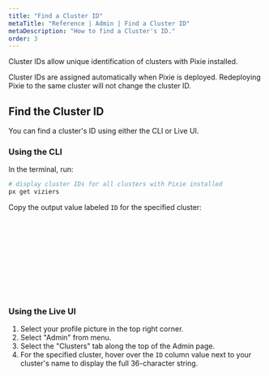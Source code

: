 ```yaml
---
title: "Find a Cluster ID"
metaTitle: "Reference | Admin | Find a Cluster ID"
metaDescription: "How to find a Cluster's ID."
order: 3
---
```


Cluster IDs allow unique identification of clusters with Pixie installed.

Cluster IDs are assigned automatically when Pixie is deployed. Redeploying Pixie to the same cluster will not change the cluster ID.

## Find the Cluster ID

You can find a cluster's ID using either the CLI or Live UI.

### Using the CLI

In the terminal, run:

```bash
# display cluster IDs for all clusters with Pixie installed
px get viziers
```

Copy the output value labeled `ID` for the specified cluster:

<svg title='CLI output for `px get viziers` command.' src='admin/cli-cluster-id.png'/>

### Using the Live UI

1. Select your profile picture in the top right corner.
2. Select "Admin" from menu.
3. Select the "Clusters" tab along the top of the Admin page.
2. For the specified cluster, hover over the `ID` column value next to your cluster's name to display the full 36-character string.

<svg title='Cluster table in the Live UI Admin page.' src='admin/live-ui-cluster-id.png'/>
